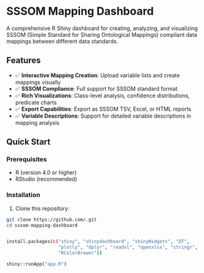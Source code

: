 # SSSOM Mapping Dashboard

A comprehensive R Shiny dashboard for creating, analyzing, and visualizing SSSOM (Simple Standard for Sharing Ontological Mappings) compliant data mappings between different data standards.

## Features

- ✅ **Interactive Mapping Creation**: Upload variable lists and create mappings visually
- ✅ **SSSOM Compliance**: Full support for SSSOM standard format
- ✅ **Rich Visualizations**: Class-level analysis, confidence distributions, predicate charts
- ✅ **Export Capabilities**: Export as SSSOM TSV, Excel, or HTML reports
- ✅ **Variable Descriptions**: Support for detailed variable descriptions in mapping analysis

## Quick Start

### Prerequisites
- R (version 4.0 or higher)
- RStudio (recommended)

### Installation

1. Clone this repository:
```bash
git clone https://github.com/.git
cd sssom-mapping-dashboard


install.packages(c("shiny", "shinydashboard", "shinyWidgets", "DT", 
                   "plotly", "dplyr", "readxl", "openxlsx", "stringr", 
                   "RColorBrewer"))

shiny::runApp("app.R")                  
                   
                   